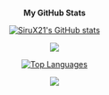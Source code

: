 
<br/> 
  <div align='center'>
<b>My GitHub Stats</b>

<a href="http://www.github.com/SiruX21"><img src="https://github-readme-stats.vercel.app/api?username=SiruX21&show_icons=true&hide=&count_private=true&title_color=f97316&text_color=a855f7&icon_color=ef4444&bg_color=0f172a&hide_border=true&show_icons=true" alt="SiruX21's GitHub stats" /></a>
  


<a href="http://www.github.com/SiruX21"><img src="https://github-readme-streak-stats.herokuapp.com/?user=SiruX21&stroke=a855f7&background=0f172a&ring=f97316&fire=f97316&currStreakNum=a855f7&currStreakLabel=f97316&sideNums=a855f7&sideLabels=a855f7&dates=a855f7&hide_border=true" /></a>
  
<a href="https://github.com/SiruX21" align="left"><img src="https://github-readme-stats.vercel.app/api/top-langs/?username=SiruX21&langs_count=10&title_color=f97316&text_color=a855f7&icon_color=ef4444&bg_color=0f172a&hide_border=true&locale=en&custom_title=Top%20%Languages" alt="Top Languages" /></a>

  
  <div align="center"> <img src="https://komarev.com/ghpvc/?username=SiruX21&&style=flat-square" align="center" /> </div>

